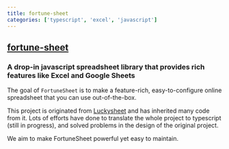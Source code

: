 ```yaml
---
title: fortune-sheet
categories: ['typescript', 'excel', 'javascript']
---
```

## [fortune-sheet](https://github.com/ruilisi/fortune-sheet)

### A drop-in javascript spreadsheet library that provides rich features like Excel and Google Sheets


The goal of `FortuneSheet` is to make a feature-rich, easy-to-configure online spreadsheet that you can use out-of-the-box.

This project is originated from [Luckysheet](https://github.com/mengshukeji/Luckysheet) and has inherited many code from it. Lots of efforts have done to translate the whole project to typescript (still in progress), and solved problems in the design of the original project.

We aim to make FortuneSheet powerful yet easy to maintain.
